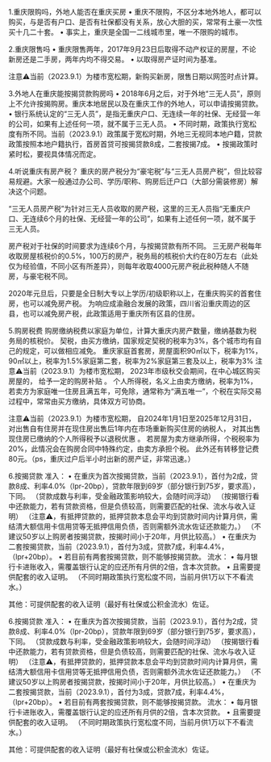 1.重庆限购吗，外地人能否在重庆买房
• 重庆不限购，不区分本地外地人，都可以购买，与是否有户口、是否有社保都没有关系，放心大胆的买，常常有土豪一次性买十几二十套。
• 事实上，重庆是全国一二线城市里，唯一不限购的城市。

2.重庆限售吗
• 重庆限售两年，2017年9月23日后取得不动产权证的房屋，不论新房还是二手房，两年内均不得交易。
• 以取得房产证时间为基准。

注意⚠️当前（2023.9.1）为楼市宽松期，新购买新房，限售日期以网签时点计算。

3.外地人在重庆能按揭贷款购房吗
• 2018年6月之后，对于外地“三无人员”，原则上不允许按揭购房。重庆本地居民以及在重庆工作的外地人，可以申请按揭贷款。
• 银行系统认定的“三无人员”，是指无重庆户口、无连续一年的社保、无经营一年的公司，如果有上述任何一项，就不属于三无人员。
• 不同时期，政策执行宽松度有所不同。当前（2023.9.1）政策属于宽松时期，外地三无视同本地户籍，贷款政策按照本地户籍执行，首房首贷可按揭贷款8成，二套按揭7成。
• 按揭政策时紧时松，要视具体情况而定。

4.听说重庆有房产税？
重庆的房产税分为“豪宅税”与“三无人员房产税”，但比较容易规避。大家一般通过办公司、学历/职称、购房后迁户口（大部分需装修房）解决这个问题。

“三无人员房产税”为针对三无人员收取的房产税，这里的三无人员指“无重庆户口、无连续6个月的社保、无经营一年的公司”，如果有上述任何一项，就不属于三无人员。

房产税对于社保的时间要求为连续6个月，与按揭贷款有所不同。
三无房产税每年收取房屋核税价的0.5%，100万的房产，税务局的核税价大约在80万左右（此处仅为经验值，不同小区有所差异），则每年收取4000元房产税此税种随人不随房，与豪宅税不同。

2020年元旦后，只要是全日制大专以上学历/初级职称以上，在重庆购买的首套住房，也可以减免房产税。
为响应成渝融合发展的政策，四川省沿重庆周边的区县，也可以减免房产税，此政策适用于重庆所有区县的住房。


5.购房税费
购房缴纳税费以家庭为单位，计算大重庆内房产数量，缴纳基数为税务局的核税价。
契税，由买方缴纳，国家规定契税的税率为3%，各个城市均有自己的规定，可以做相应减免。
重庆家庭首套房，房屋面积90㎡以下，税率为1%，90㎡以上，税率为1.5%家庭第二套，税率为2%家庭第三套及以上，税率为3%
注意⚠️当前（2023.9.1）为楼市宽松期，
  2023年市级秋交会期间，在中心城区购买房屋的，
  给予一定的购房补贴
  。
个人所得税，名义上由卖方缴纳，税率为1%，若卖方为家庭唯一住房且满五年，可免除，通常称为“满五唯一”，个税在实际交易过程中，常常由买方缴纳，具体双方可协商。

注意⚠️当前（2023.9.1）为楼市宽松期，
  自2024年1月1日至2025年12月31日，对出售自有住房并在现住房出售后1年内在市场重新购买住房的纳税人，
  对其出售现住房已缴纳的个人所得税予以退税优惠
  。
若房屋为卖方继承所得，个税税率为20%，此情况会在购房合同中特殊约定，由卖方承担个税。
此外还有转移登记费80元。（ps，重庆过户后半小时出新的房产证，非常迅速。）

6.按揭贷款
准入：
• 在重庆为首次按揭贷款，当前（2023.9.1），首付为2成，贷款8成、利率4.0%（lpr-20bp），贷款年限到69岁（部分银行到75岁，要求高），下同。
（贷款成数与利率，受金融政策影响较大，会随时间浮动）
（按揭银行看中还款能力，若有贷款资格，但是负债较高，则需要匹配的社保、流水与收入证明）
（注意⚠️，有抵押贷款的，抵押贷款本息会平均到贷款时间内计算月供，需结清大额信用卡信用贷等无抵押信用负债，否则需额外流水佐证还款能力。）
（不建议50岁以上购房者按揭贷款，按揭时间小于20年，月供比较高。）
• 在重庆为二套按揭贷款，当前（2023.9.1），首付为3成，贷款7成，利率4.4%，（lpr+20bp）。
• 若目前有两套按揭贷款，则不能够按揭贷款。
流水：
• 每月银行卡进账收入，需覆盖银行认定的应还所有月供的2倍，含本次贷款。
• 且需要提供配套的收入证明。
（不同时期政策执行宽松度不同，当前月供1万以下不看流水。）

其他：可提供配套的收入证明（最好有社保或公积金流水）佐证。

6.按揭贷款
准入：
• 在重庆为首次按揭贷款，当前（2023.9.1），首付为2成，贷款8成、利率4.0%（lpr-20bp），贷款年限到69岁（部分银行到75岁，要求高），下同。
（贷款成数与利率，受金融政策影响较大，会随时间浮动）
（按揭银行看中还款能力，若有贷款资格，但是负债较高，则需要匹配的社保、流水与收入证明）
（注意⚠️，有抵押贷款的，抵押贷款本息会平均到贷款时间内计算月供，需结清大额信用卡信用贷等无抵押信用负债，否则需额外流水佐证还款能力。）
（不建议50岁以上购房者按揭贷款，按揭时间小于20年，月供比较高。）
• 在重庆为二套按揭贷款，当前（2023.9.1），首付为3成，贷款7成，利率4.4%，（lpr+20bp）。
• 若目前有两套按揭贷款，则不能够按揭贷款。
流水：
• 每月银行卡进账收入，需覆盖银行认定的应还所有月供的2倍，含本次贷款。
• 且需要提供配套的收入证明。
（不同时期政策执行宽松度不同，当前月供1万以下不看流水。）

其他：可提供配套的收入证明（最好有社保或公积金流水）佐证。



